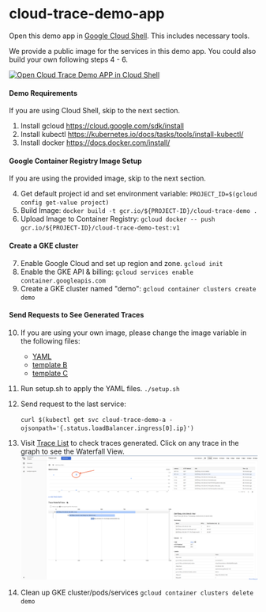 # cloud-trace-demo-app

Open this demo app in [Google Cloud Shell](https://cloud.google.com/shell/docs/). This includes necessary tools.

We provide a public image for the services in this demo app. You could also build
your own following steps 4 - 6.

[![Open Cloud Trace Demo APP in Cloud Shell](http://gstatic.com/cloudssh/images/open-btn.svg)](https://console.cloud.google.com/cloudshell/open?cloudshell_git_repo=https://github.com/GoogleCloudPlatform/python-docs-samples&page=editor&open_in_editor=trace/cloud-trace-demo-app/README.md&amp;cloudshell_tutorial=trace/cloud-trace-demo-app/README.md)

#### Demo Requirements
If you are using Cloud Shell, skip to the next section.

1. Install gcloud <https://cloud.google.com/sdk/install>
2. Install kubectl <https://kubernetes.io/docs/tasks/tools/install-kubectl/>
3. Install docker <https://docs.docker.com/install/>

#### Google Container Registry Image Setup
If you are using the provided image, skip to the next section.

4. Get default project id and set environment variable:
    `PROJECT_ID=$(gcloud config get-value project)`
5. Build Image:
    `docker build -t gcr.io/${PROJECT-ID}/cloud-trace-demo .`
6. Upload Image to Container Registry:
    `gcloud docker -- push gcr.io/${PROJECT-ID}/cloud-trace-demo-test:v1`

#### Create a GKE cluster
7. Enable Google Cloud and set up region and zone.
    `gcloud init`
8. Enable the GKE API & billing:
    `gcloud services enable container.googleapis.com`
9. Create a GKE cluster named "demo":
    `gcloud container clusters create demo`

#### Send Requests to See Generated Traces

10. If you are using your own image, please change the image variable in the following files:
    * [YAML](./app/demo-service-a.yaml)
    * [template B](./app/demo-service-b.yaml.template)
    * [template C](./app/demo-service-c.yaml.template)
11. Run setup.sh to apply the YAML files.
    `./setup.sh`
12. Send request to the last service:

    `curl $(kubectl get svc cloud-trace-demo-a -ojsonpath='{.status.loadBalancer.ingress[0].ip}')`
13. Visit [Trace List](https://pantheon.corp.google.com/traces/list) to check traces generated.
    Click on any trace in the graph to see the Waterfall View.
    ![Screenshot](./example.png)
14. Clean up GKE cluster/pods/services
    `gcloud container clusters delete demo`
